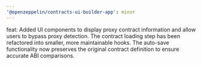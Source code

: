 ```yaml
---
'@openzeppelin/contracts-ui-builder-app': minor
---
```


feat: Added UI components to display proxy contract information and allow users to bypass proxy detection. The contract loading step has been refactored into smaller, more maintainable hooks. The auto-save functionality now preserves the original contract definition to ensure accurate ABI comparisons.
